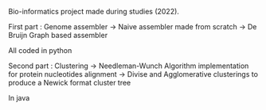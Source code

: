 Bio-informatics project made during studies (2022).

First part : Genome assembler
  -> Naive assembler made from scratch
  -> De Bruijn Graph based assembler 
  
  All coded in python
  
  
Second part : Clustering
  -> Needleman-Wunch Algorithm implementation for protein nucleotides alignment
  -> Divise and Agglomerative clusterings to produce a Newick format cluster tree
  
  In java  
